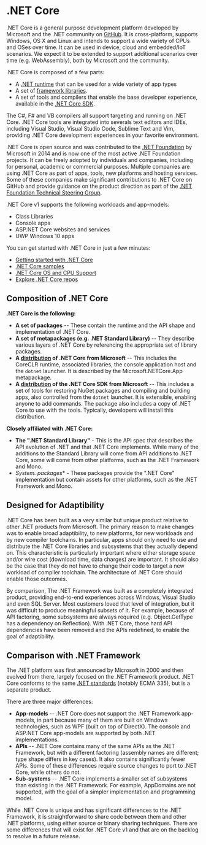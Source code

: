 .NET Core
=========

.NET Core is a general purpose development platform developed by Microsoft and the .NET community on [GitHub](https://github.com/dotnet/core). It is cross-platform, supports Windows, OS X and Linux and intends to support a wide variety of CPUs and OSes over time. It can be used in device, cloud and embedded/IoT scenarios. We expect it to be extended to support additional scenarios over time (e.g. WebAssembly), both by Microsoft and the community.

.NET Core is composed of a few parts:

- A [.NET runtime](https://github.com/dotnet/coreclr) that can be used for a wide variety of app types
- A set of [framework libraries]((https://github.com/dotnet/corefx)). 
- A set of tools and compilers that enable the base developer experience, available in the [.NET Core SDK]((https://github.com/dotnet/cli)).

The C#, F# and VB compilers all support targeting and running on .NET Core. .NET Core tools are integrated into severals text editors and IDEs, including Visual Studio, Visual Studio Code, Sublime Text and Vim, providing .NET Core development experiences in your favorite environment. 

.NET Core is open source and was contributed to the [.NET Foundation](http://dotnetfoundation.org) by Microsoft in 2014 and is now one of the most active .NET Foundation projects. It can be freely adopted by individuals and companies, including for personal, academic or commercial purposes. Multiple companies are using .NET Core as part of apps, tools, new platforms and hosting services. Some of these companies make significant contributions to .NET Core on GitHub and provide guidance on the product direction as part of the [.NET Foundation Technical Steering Group](http://www.dotnetfoundation.org/blog/tsg-welcome).

.NET Core v1 supports the following workloads and app-models:

- Class Libraries
- Console apps
- ASP.NET Core websites and services
- UWP Windows 10 apps

You can get started with .NET Core in just a few minutes:

- [Getting started with .NET Core](https://aka.ms/dotnetcoregs)
- [.NET Core samples](https://github.com/dotnet/core)
- [.NET Core OS and CPU Support](link)
- [Explore .NET Core repos](https://github.com/dotnet/core)

Composition of .NET Core
------------------------

**.NET Core is the following:**

- **A set of packages** -- These contain the runtime and the API shape and implementation of .NET Core.
- **A set of metapackages (e.g. .NET Standard Library)** --  They describe various layers of .NET Core by referencing the appropriate set of library packages.
- **A [distribution](https://aka.ms/dotnetcoregs) of .NET Core from Microsoft** -- This includes the CoreCLR runtime, associated libraries, the console application host and the `dotnet` launcher. It is described by the Microsoft.NETCore.App metapackage.
- **A [distribution](https://dotnet.github.io) of the .NET Core SDK from Microsoft** -- This includes a set of tools for restoring NuGet packages and compiling and building apps, also controlled from the `dotnet` launcher. It is extensible, enabling anyone to add commands. The package also includes a copy of .NET Core to use with the tools. Typically, developers will install this distribution.

**Closely affiliated with .NET Core:**

- **The ".NET Standard Library"** - This is the API spec that describes the API evolution of .NET and that .NET Core implements. While many of the additions to the Standard Library will come from API additions to .NET Core, some will come from other platforms, such as the .NET Framework and Mono.
- **System.* packages** - These packages provide the ".NET Core" implementation but contain assets for other platforms, such as the .NET Framework and Mono.

Designed for Adaptibility
-------------------------

.NET Core has been built as a very similar but unique product relative to other .NET products from Microsoft. The primary reason to make changes was to enable broad adaptibility, to new platforms, for new workloads and by new compiler toolchains. In particular, apps should only need to use and distribute the .NET Core libraries and subsystems that they actually depend on. This characteristic is particularly important where either storage space and/or wire cost (download time, data charges) are important. It should also be the case that they do not have to change their code to target a new workload of compiler toolchain. The architecture of .NET Core should enable those outcomes.

By comparison, The .NET Framework was built as a completely integrated product, providing end-to-end experiences across Windows, Visual Studio and even SQL Server. Most customers loved that level of integration, but it was difficult to produce meaningful subsets of it. For example, because of API factoring, some subsystems are always required (e.g. Object.GetType has a dependency on Reflection). With .NET Core, those hard API dependencies have been removed and the APIs redefined, to enable the goal of adaptibility.

Comparison with .NET Framework
------------------------------

The .NET platform was first announced by Microsoft in 2000 and then evolved from there, largely focused on the .NET Framework product. .NET Core conforms to the same [.NET standards](https://github.com/dotnet/coreclr/blob/master/Documentation/project-docs/dotnet-standards.md) (notably ECMA 335), but is a separate product. 

There are three major differences: 

- **App-models** -- .NET Core does not support the .NET Framework app-models, in part because many of them are built on Windows technologies, such as WPF (built on top of DirectX). The console and ASP.NET Core app-models are supported by both .NET implementations. 
- **APIs** -- .NET Core contains many of the same APIs as the .NET Framework, but with a different factoring (assembly names are different; type shape differs in key cases). It also contains significantly fewer APIs. Some of these differences require source changes to port to .NET Core, while others do not.
- **Sub-systems** -- .NET Core implements a smaller set of subsystems than existing in the .NET Framework. For example, AppDomains are not supported, with the goal of a simpler implementation and programming model. 

While .NET Core is unique and has significant differences to the .NET Framework, it is straightforward to share code between them and other .NET platforms, using either source or binary sharing techniques. There are some differences that will exist for .NET Core v1 and that are on the backlog to resolve in a future release.
